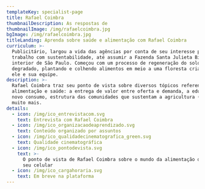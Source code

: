 ```yaml
---
templateKey: specialist-page
title: Rafael Coimbra
thumbnailDescription: As respostas de
thumbnailImage: /img/rafaelcoimbra.jpg
bgImage: /img/rafaelcoimbra.jpg
titleLanding: Aprenda sobre saúde e alimentação com Rafael Coimbra
curriculum: >-
  Publicitário, largou a vida das agências por conta de seu interesse pelo
  trabalho com sustentabilidade, até assumir a Fazenda Santa Julieta Bio, no
  interior de São Paulo. Começou com um processo de regeneração do solo
  degradado, plantando e colhendo alimentos em meio a uma floresta criada por
  ele e sua equipe.
description: >-
  Rafael Coimbra traz seu ponto de vista sobre diversos tópicos referentes à
  alimentação e saúde: a entrega de valor entre oferta e demanda, a educação do
  novo consumo, estrutura das comunidades que sustentam a agricultura (CSAs) e
  muito mais.
details:
  - icon: /img/ico_entrevistacom.svg
    text: Entrevista com Rafael Coimbra
  - icon: /img/ico_organizacaodeaprendizado.svg
    text: Conteúdo organizado por assuntos
  - icon: /img/ico_qualidadecinematografica_green.svg
    text: Qualidade cinematográfica
  - icon: /img/ico_pontodevista.svg
    text: >-
      O ponto de vista de Rafael Coimbra sobre o mundo da alimentação direto no
      seu celular
  - icon: /img/ico_cargahoraria.svg
    text: Em breve na plataforma
---
```


